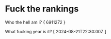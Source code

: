 # Fuck the rankings

Who the hell am I?
{ 6911272 }

What fucking year is it?
[ 2024-08-21T22:30:00Z ]
